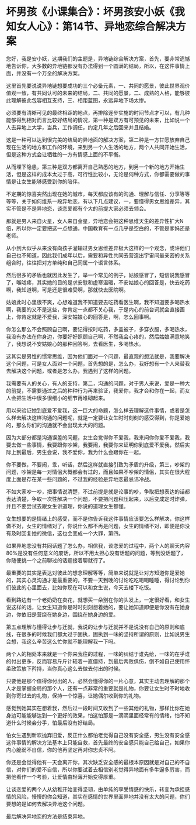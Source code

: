 # 坏男孩《小课集合》：坏男孩安小妖《我知女人心》：第14节、异地恋综合解决方案

您好，我是安小妖，这期我们的主题是，异地链综合解决方案，首先，要非常遗憾地告诉你，大多数的异地链都没有办法得到一个圆满的结局，所以，在这件事情上面，并没有一个万全的解决方案。

这里首先要说说异地链想要成功的三个必备元素，一、共同的愿景，彼此世界观价值观一致，有共同认可的未来的结局，二、共同的愿景，二、成熟的人格，能够彼此理解彼此包容相互支持，三、相距蓝图，永远异地下场太惨。

必须要有清晰可见的最终相距的地点，再排除逐步实施的时间节点才可以，有几种能够得到相对而言比较好结局的情况，第一种是双方有可预见的未来，比如说一个人去异地上大学，当兵，工作调任，约定几年之后回来并且结婚。

这是一种可以达到很完美的结局的异地面的解决方案，第二种是一方甘愿放弃自己现在生活的地方和工作的环境，来到另一个人生活的地方，两个人共同开始生活，但是这种方式会让牺牲的一方有情感上面的不平衡。

从而埋下隐患，第三种是双方都离开自己熟悉的地方，到另一个新的地方开始生活，但是这样的成本太过于高，可行性比较小，无论是何种方式，你都需要做的事情是让女生能够感受到你的陪伴。

不定期的惊喜突然出现在她的城市，每天都应该有的沟通、理解与信任、分享等等等等，关于如何维系一段异地恋，有以下几点建议，一，要懂得男女思维差异，其实不管是不是异地恋，谈恋爱都有个大的前提大家必须去领会。

那就是男人来自火星，女人来自金星，异地恋会把这种思维天生的差异性扩大N倍，所以你一定要把这一点想通，中国教育有一点几乎是空白的，不管是爹妈还是老师。

从小到大似乎从来没有向孩子灌输过男女思维差异极大这样的一个观念，或许他们自己也不知道，因此我们成年以后，需要和异性共同去营造出宇宙间最亲密的关系组合时，往往把对方单纯和自己同属一个语言体系。

然后很多的矛盾也就因此发生了，举一个常见的例子，姑娘感冒了，短信说我感冒了，喉咙疼，其实她的目的是求安慰和虚寒温暖，不安姑娘心的回答是，快去吃药啊，我知道啊，可是还是很难受啊，那就快去医院啊。

姑娘此时心里很不爽，心想难道我不知道要去吃药看医生啊，我不知道要多喝热水啊，我要的又不是这些，你肯定一点都不关心我，于是内心的前台词就会直接画上，你肯定就是不爱我，深安姑娘心的回答是，啊，怎么回事啊。

你怎么那么不会照顾自己啊，要记得按时吃药，多盖被子，多穿衣服，多喝热水，我没有办法在你身边，你要好好照顾自己啊，不然我会心疼的，然后姑娘满意地笑了，我想说不安姑娘心的那种回答啊，去看医生，多喝热水。

这其实是男性的惯常思维，因为他们面对一个问题，最直观的想法就是，我要解决这个问题，可是女人面对一个问题，首先想的是，怎么办，我好想有一个人来替我去解决这个问题，或者是怎么办，我遇到了这样的问题。

我需要有人的关心，有人的支持，第二，沟通的问题，对于男人来说，爱是一种大的前提，不需要通过之后的种种行为再来验证，我爱你，我才会和你在一起，而女人会把生活中很多很细小的细节再堆砌起来。

用以来验证她到底爱不爱我，这一巨大的命题，怎么样去理解这件事情，或者是怎么样去解决这样沟通的问题呢，就是一定要让女生时时刻刻的感受得到，你是爱她的，那么你们的沟通就不会出现太大的问题。

因为大部分都是沟通误差的问题，女生会觉得你不爱我，我来问你你爱不爱我，我要去做一些事情，我要跟你吵架，我要闹，我要你来证明你到底爱不爱我，然后实际上到最后，男生会说，我不爱你，我为什么会跟你在一起。

你不要做，不要闹，乖，听话，然后这样就直接引致为矛盾的升级，第三，吵架的问题，吵架是每一对情侣大概都会有过的，而且如果不吵架的情侣，其实在很大程度上面是存在某一些问题的，不过我的经验是异地恋最忌讳冷战。

不如大家吵一吵，把事情说清楚，不过前提是就是论事的吵，争取把想表达的话都表达清楚，争取一次性解决一个问题，不要把问题积压起来，以后变成定时炸弹，并且不要尝试去跟女生讲道理，你说的道理女生都懂。

女生想要的是情绪上的感受，而不是你告诉我这件事情应该要怎么样解决，你这样做不对，女生的情绪对了，你说什么都不再是问题，女生的情绪不对，即便是你没有及时回复她的微信，这也会变成一个大罪，第四。

如果异地恋没有共同话题了怎么办，相信我，谈恋爱的过程中，两个人的聊天内容80%是没有任何意义的废话，所以不用太担心没有话题的问题，等到没话题了，你随便挑一个之前聊过的话题接着聊就行了。

最重要的其实是表达对彼此的想念理解等等，简单来说就是让对方知道你是爱她的，其实心灵沟通才是最重要的，不要一天到晚的讨论吃吃喝喝睡睡，得讨论到你们彼此的心里面去，比如你现在可以和女生说，今天去楼下吃饭。

看到路边有一个老奶奶在卖花，就想买一朵别在你的头发上，一定很好看，和女生说这样的话，让女生知道你是时时刻刻想着她的，要让她知道即便是你没有在她身边，你依旧是营绕在她身边，围绕在她身边的爱。

第五点理解与懂得让步与迁就，我说的让步与迁就并不是说没有自己的原则和底线，在很多的时候我们都太过于固执，固执到一味的坚持所谓的原则，比如说男生会想，我这么辛苦这么忙你就不能理解我一下吗。

两个人的相处本来就是一个你来我往的过程，一味的纠结于谁先给，一味的在乎谁的付出更多，反而容易斤斤计较着一直僵持，到最后两败俱伤，倒不如自己使用怀柔政策放下矜持，当你真心这么去做去付出的时候。

只要他是那个值得你付出的人，必然会懂得你的一片心意，其实主动去理解的那个人才是掌握全局的那个人，还有一点非常的重要就是礼物，你要让女生时不时地收到你寄过去的礼物，保持一个惊喜，让她偶尔收到你的礼物。

感觉到她其实在想着我，然后过一段时间又收到了一些其他的礼物，那样比你在她身边可能能够达到一个更好的效果，怕这怕那是一滴滴里面经常有的情绪，怕不知道什么时候会分手，怕最后没有好结局。

怕女生遇到新欢抛弃旧爱，反正什么都怕老觉得自己没有安全感，男生没有安全感这件事情的解决方法基本上只能自救，首先最终的安全感只能自己给自己，如果你内心脆弱不自信，你的他再坚定再对你忠贞不阿。

你还是会觉得他有一天会离开你，其次缺乏安全感的最根本原因就是对自己的不自信，对你们的爱不自信，所以你要试着去相信别老觉得异地面有多牛逼多厉害，而把他看作一个考验，让爱情由轻薄开始变得厚重。

让谈恋爱的两个人从幼稚开始变得坚韧，由单纯的享受情感的快乐，转变为承担感情的风险，慢慢的你会知道，其实在感情的世界里面异地并没有太大的问题，你们要想的是如何去解决异地这个问题。

最后解决异地恋的方法是结束异地。